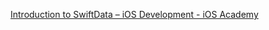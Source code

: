 [Introduction to SwiftData – iOS Development - iOS Academy](https://youtu.be/2YpNPUhGo44?si=PAF-fJAM0yKh6yy4)
